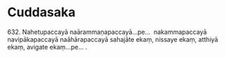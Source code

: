 

# Cuddasaka






632\. Nahetupaccayā naārammaṇapaccayā…pe…  nakammapaccayā navipākapaccayā naāhārapaccayā sahajāte ekaṃ, nissaye ekaṃ, atthiyā ekaṃ, avigate ekaṃ…pe… .



